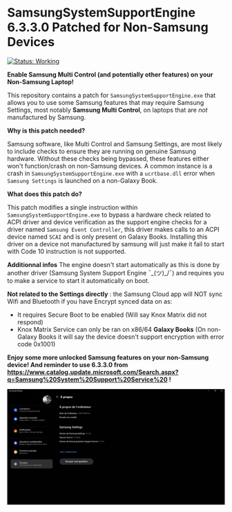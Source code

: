 # SamsungSystemSupportEngine 6.3.3.0 Patched for Non-Samsung Devices

[![Status: Working](https://img.shields.io/badge/Status-Working-brightgreen.svg?style=flat-square)](https://shields.io/)

**Enable Samsung Multi Control (and potentially other features) on your Non-Samsung Laptop!**

This repository contains a patch for `SamsungSystemSupportEngine.exe` that allows you to use some Samsung features that may require Samsung Settings, most notably **Samsung Multi Control**, on laptops that are *not* manufactured by Samsung.

**Why is this patch needed?**

Samsung software, like Multi Control and Samsung Settings, are most likely to include checks to ensure they are running on genuine Samsung hardware. Without these checks being bypassed, these features either won't function/crash on non-Samsung devices. A common instance is a crash in `SamsungSystemSupportEngine.exe` with a `ucrtbase.dll` error when `Samsung Settings` is launched on a non-Galaxy Book.

**What does this patch do?**

This patch modifies a single instruction within `SamsungSystemSupportEngine.exe` to bypass a hardware check related to ACPI driver and device verification as the support engine checks for a driver named `Samsung Event Controller`, this driver makes calls to an ACPI device named `SCAI` and is only present on Galaxy Books. Installing this driver on a device not manufactured by samsung will just make it fail to start with Code 10 instruction is not supported.

**Additionnal infos**
The engine doesn't start automatically as this is done by another driver (Samsung System Support Engine ¯\_(ツ)_/¯) and requires you to make a service to start it automatically on boot.

**Not related to the Settings directly** : the Samsung Cloud app will NOT sync Wifi and Bluetooth if you have Encrypt synced data on as:
- It requires Secure Boot to be enabled (Will say Knox Matrix did not respond)
- Knox Matrix Service can only be ran on x86/64 **Galaxy Books** (On non-Galaxy Books it will say the device doesn't support encryption with error code 0x1001)

**Enjoy some more unlocked Samsung features on your non-Samsung device! And reminder to use 6.3.3.0 from https://www.catalog.update.microsoft.com/Search.aspx?q=Samsung%20System%20Support%20Service%20 !**

![Demo](./Images/Demo.png)
